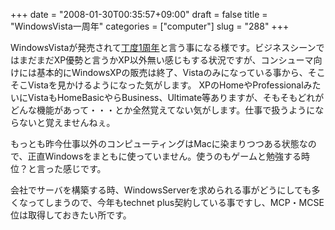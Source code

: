 +++
date = "2008-01-30T00:35:57+09:00"
draft = false
title = "WindowsVista一周年"
categories = ["computer"]
slug = "288"
+++

WindowsVistaが発売されて<a href="http://www.microsoft.com/japan/presspass/detail.aspx?newsid=2872">丁度1周年</a>と言う事になる様です。ビジネスシーンではまだまだXP優勢と言うかXP以外無い感じもする状況ですが、コンシューマ向けには基本的にWindowsXPの販売は終了、Vistaのみになっている事から、そこそこVistaを見かけるようになった気がします。
XPのHomeやProfessionalみたいにVistaもHomeBasicやらBusiness、Ultimate等ありますが、そもそもどれがどんな機能があって・・・とか全然覚えてない気がします。仕事で扱うようにならないと覚えませんねぇ。

もっとも昨今仕事以外のコンピューティングはMacに染まりつつある状態なので、正直Windowsをまともに使っていません。使うのもゲームと勉強する時位？と言った感じです。

会社でサーバを構築する時、WindowsServerを求められる事がどうにしても多くなってしまうので、今年もtechnet plus契約している事ですし、MCP・MCSE位は取得しておきたい所です。

